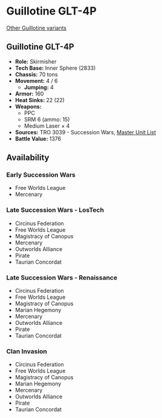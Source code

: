 # Guillotine GLT-4P

[Other Guillotine variants](../guillotine.md)

## Guillotine GLT-4P
- **Role:** Skirmisher
- **Tech Base:** Inner Sphere (2833)
- **Chassis:** 70 tons
- **Movement:** 4 / 6
  - **Jumping:** 4
- **Armor:** 160
- **Heat Sinks:** 22 (22)
- **Weapons:**
  - PPC
  - SRM 6 (ammo: 15)
  - Medium Laser × 4
- **Sources:** TRO 3039 - Succession Wars, [Master Unit List](http://masterunitlist.info/Unit/Details/1340/guillotine-glt-4p)
- **Battle Value:** 1376

## Availability

### Early Succession Wars
- Free Worlds League
- Mercenary

### Late Succession Wars - LosTech
- Circinus Federation
- Free Worlds League
- Magistracy of Canopus
- Mercenary
- Outworlds Alliance
- Pirate
- Taurian Concordat

### Late Succession Wars - Renaissance
- Circinus Federation
- Free Worlds League
- Magistracy of Canopus
- Marian Hegemony
- Mercenary
- Outworlds Alliance
- Pirate
- Taurian Concordat

### Clan Invasion
- Circinus Federation
- Free Worlds League
- Magistracy of Canopus
- Marian Hegemony
- Mercenary
- Outworlds Alliance
- Pirate
- Taurian Concordat

